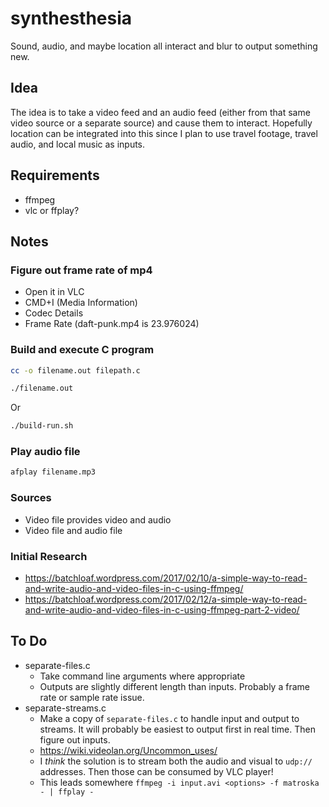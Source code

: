 # synthesthesia

Sound, audio, and maybe location all interact and blur to output something new.

## Idea

The idea is to take a video feed and an audio feed (either from that same video source or a separate source) and cause them to interact. Hopefully location can be integrated into this since I plan to use travel footage, travel audio, and local music as inputs.

## Requirements

- ffmpeg
- vlc or ffplay?

## Notes

### Figure out frame rate of mp4

- Open it in VLC
- CMD+I (Media Information)
- Codec Details
- Frame Rate (daft-punk.mp4 is 23.976024)

### Build and execute C program

```bash
cc -o filename.out filepath.c
```

```bash
./filename.out
```

Or

```bash
./build-run.sh
```

### Play audio file

```bash
afplay filename.mp3
```

### Sources

- Video file provides video and audio
- Video file and audio file

### Initial Research

- https://batchloaf.wordpress.com/2017/02/10/a-simple-way-to-read-and-write-audio-and-video-files-in-c-using-ffmpeg/
- https://batchloaf.wordpress.com/2017/02/12/a-simple-way-to-read-and-write-audio-and-video-files-in-c-using-ffmpeg-part-2-video/

## To Do

- separate-files.c
  - Take command line arguments where appropriate
  - Outputs are slightly different length than inputs. Probably a frame rate or sample rate issue.
- separate-streams.c
  - Make a copy of `separate-files.c` to handle input and output to streams. It will probably be easiest to output first in real time. Then figure out inputs.
  - https://wiki.videolan.org/Uncommon_uses/
  - I _think_ the solution is to stream both the audio and visual to `udp://` addresses. Then those can be consumed by VLC player!
  - This leads somewhere `ffmpeg -i input.avi <options> -f matroska - | ffplay -`
